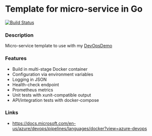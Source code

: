 # Template for micro-service in Go #
[![Build Status](https://dev.azure.com/butzist/DevOpsDemo/_apis/build/status/DevOpsDemoTF.DevOpsDemo-template-Go?branchName=master)](https://dev.azure.com/butzist/DevOpsDemo/_build/latest?definitionId=2&branchName=master)

### Description ###
Micro-service template to use with my [DevOpsDemo](https://github.com/DevOpsDemoTF/DevOpsDemo)

### Features ###
* Build in multi-stage Docker container
* Configuration via environment variables
* Logging in JSON
* Health-check endpoint
* Prometheus metrics
* Unit tests with xunit-compatible output
* API/integration tests with docker-compose

### Links ###
* https://docs.microsoft.com/en-us/azure/devops/pipelines/languages/docker?view=azure-devops
